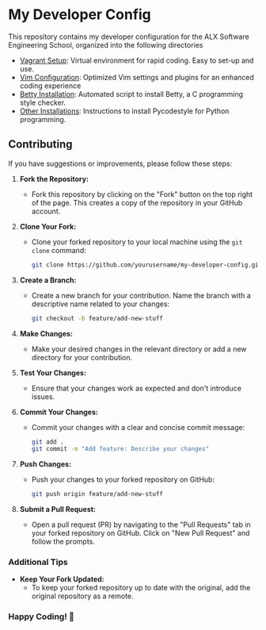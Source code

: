# My Developer Config	

This repository contains my developer configuration for the ALX Software Engineering School, organized into the following directories

- [Vagrant Setup](./vagrant-setup): Virtual environment for rapid coding. Easy to set-up and use.
- [Vim Configuration](./vim-config): Optimized Vim settings and plugins for an enhanced coding experience
- [Betty Installation](./betty-installation): Automated script to install Betty, a C programming style checker.
- [Other Installations](./other-installs): Instructions to install Pycodestyle for Python programming.


## Contributing

If you have suggestions or improvements, please follow these steps:

1. **Fork the Repository:**
   - Fork this repository by clicking on the "Fork" button on the top right of the page. This creates a copy of the repository in your GitHub account.

2. **Clone Your Fork:**
   - Clone your forked repository to your local machine using the `git clone` command:
     ```bash
     git clone https://github.com/yourusername/my-developer-config.git
     ```

3. **Create a Branch:**
   - Create a new branch for your contribution. Name the branch with a descriptive name related to your changes:
     ```bash
     git checkout -b feature/add-new-stuff
     ```

4. **Make Changes:**
   - Make your desired changes in the relevant directory or add a new directory for your contribution.

5. **Test Your Changes:**
   - Ensure that your changes work as expected and don't introduce issues.

6. **Commit Your Changes:**
   - Commit your changes with a clear and concise commit message:
     ```bash
     git add .
     git commit -m "Add feature: Describe your changes"
     ```

7. **Push Changes:**
   - Push your changes to your forked repository on GitHub:
     ```bash
     git push origin feature/add-new-stuff
     ```

8. **Submit a Pull Request:**
   - Open a pull request (PR) by navigating to the "Pull Requests" tab in your forked repository on GitHub. Click on "New Pull Request" and follow the prompts.

### Additional Tips

- **Keep Your Fork Updated:**
  - To keep your forked repository up to date with the original, add the original repository as a remote.


### Happy Coding! 🚀
